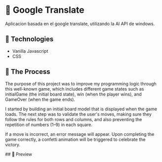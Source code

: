 # 🤖 Google Translate

Aplicacion basada en el google translate, utilizando la AI API de windows.

## 📝 Technologies

- Vanilla Javascript
- CSS

## 🧠 The Process

The purpose of this project was to improve my programming logic through this well-known game, which includes different game states such as initialGame (the initial board state), win (when the player wins), and GameOver (when the game ends).

I started by building an initial board model that is displayed when the game loads. The next step was to validate the user's moves, making sure they follow the rules for both rows and columns, and also preventing the repetition of numbers (1–9) in each square.

If a move is incorrect, an error message will appear. Upon completing the game correctly, a confetti animation will be triggered to celebrate the victory.

## 🌆 Preview

